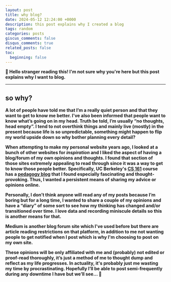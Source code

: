 ```yaml
---
layout: post
title: why blog?
date: 2024-05-12 12:24:00 +0000
description: this post explains why I created a blog
tags: random
categories: posts
giscus_comments: false
disqus_comments: true
related_posts: false
toc:
  beginning: false
---
```


<b>

👋 Hello stranger reading this! I'm not sure why you're here but this post explains why I want to blog.

<hr>

## so why?

<b>

A lot of people have told me that I’m a really quiet person and that they want to get to know me better. I've also been informed that people want to know what’s going on in my head. Truth be told, I’m usually “no thoughts, head empty”. I tend to not overthink things and mainly live (mostly) in the present because life is so unpredictable, something might happen to flip my world upside down so why bother planning every detail?

When attempting to make my personal website years ago, I looked at a bunch of other websites for _inspiration_ and I liked the aspect of having a blog/forum of my own opinions and thoughts. I found that section of those sites extremely appealing to read through since it was a way to get to know those people better. Specifically, UC Berkeley's [CS 161](https://cs161.org) course has a [pedagogy blog](https://pedagogy.cs161.org/) that I found **especially** fascinating and thought-provoking. Thus, I wanted a persistent means of sharing my advice or opinions online.

Personally, I don’t think anyone will read any of my posts because I’m boring but for a long time, I wanted to share a couple of my opinions and have a “diary” of some sort to see how my thinking has changed and/or transitioned over time. I love data and recording miniscule details so this is another means for that.

Medium is another blog forum site which I've used before but there are article reading restrictions on that platform, in addition to me not wanting people to get notified when I post which is why I'm choosing to post on my own site.

These opinions will be only affiliated with me and (probably) not edited or proof-read thoroughly, it’s just a method of me to thought dump and reflect as my life progresses. In actuality, it's probably just me wasting my time by procrastinating. Hopefully I’ll be able to post semi-frequently during any downtime I have but we’ll see… 🤡
